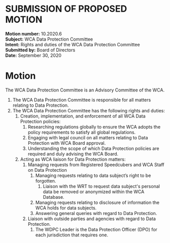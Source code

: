 # SUBMISSION OF PROPOSED MOTION

**Motion number:** 10.2020.6  
**Subject:** WCA Data Protection Committee  
**Intent:** Rights and duties of the WCA Data Protection Committee  
**Submitted by:** Board of Directors  
**Date:** September 30, 2020  

# Motion

The WCA Data Protection Committee is an Advisory Committee of the WCA.

1. The WCA Data Protection Committee is responsible for all matters relating to Data Protection.
2. The WCA Data Protection Committee has the following rights and duties:
   1. Creation, implementation, and enforcement of all WCA Data Protection policies:
      1. Researching regulations globally to ensure the WCA adopts the policy requirements to satisfy all global regulations.
      2. Engaging with legal council on all matters relating to Data Protection with WCA Board approval.
      3. Understanding the scope of which Data Protection policies are required and duly advising the WCA Board.
   2. Acting as WCA liaison for Data Protection matters:
      1. Managing requests from Registered Speedcubers and WCA Staff on Data Protection
         1. Managing requests relating to data subject’s right to be forgotten.
            1. Liaison with the WRT to request data subject's personal data be removed or anonymized within the WCA Database.
         2. Managing requests relating to disclosure of information the WCA holds for data subjects.
         3. Answering general queries with regard to Data Protection.
      2. Liaison with outside parties and agencies with regard to Data Protection.
         1. The WDPC Leader is the Data Protection Officer (DPO) for each jurisdiction that requires one.
